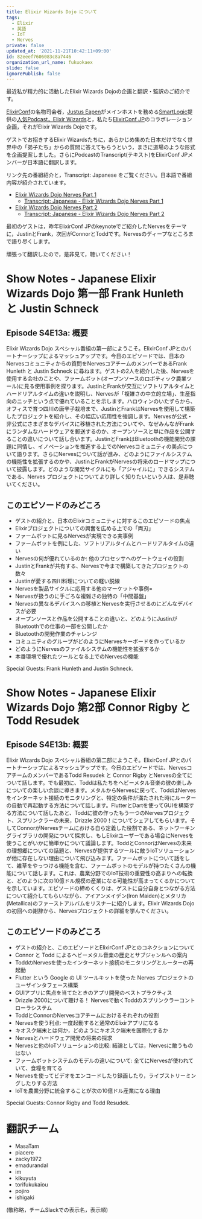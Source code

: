 ```yaml
---
title: Elixir Wizards Dojo について
tags:
  - Elixir
  - 英語
  - IoT
  - Nerves
private: false
updated_at: '2021-11-21T10:42:11+09:00'
id: 82eeef7606083c8a7446
organization_url_name: fukuokaex
slide: false
ignorePublish: false
---
```

最近私が精力的に活動したElixir Wizards Dojoの企画と翻訳・監訳のご紹介です。

[ElixirConf](https://2020.elixirconf.com)の名物司会者，[Justus Eapen](https://twitter.com/justuseapen)がメインホストを務める[SmartLogic](https://smartlogic.io)提供の[人気Podcast，Elixir Wizards](https://smartlogic.io/podcast/elixir-wizards/)と，私たち[ElixirConf JP](https://twitter.com/elixirconfjp)のコラボレーション企画，それがElixir Wizards Dojoです。

ゲストでお招きするElixir Wizardsたちに，あらかじめ集めた日本だけでなく世界中の「弟子たち」からの質問に答えてもらうという，まさに道場のような形式を企画提案しました。さらにPodcastのTranscript(テキスト)をElixirConf JPメンバーが日本語に翻訳します。

リンク先の番組紹介と，Transcript: Japanese をご覧ください。日本語で番組内容が紹介されています。

* [Elixir Wizards Dojo Nerves Part 1](https://smartlogic.io/podcast/elixir-wizards/s4e13a-dojo/)
    * [Transcript: Japanese - Elixir Wizards Dojo Nerves Part 1](https://smartlogic.io/podcast/elixir-wizards/transcripts/s4e13a_dojo_nerves_JP.txt)
* [Elixir Wizards Dojo Nerves Part 2](https://smartlogic.io/podcast/elixir-wizards/s4e13b-dojo/)
    * [Transcript: Japanese - Elixir Wizards Dojo Nerves Part 2](https://smartlogic.io/podcast/elixir-wizards/transcripts/s4e13b_dojo_nerves_JP.txt)

最初のゲストは，昨年ElixirConf JPのkeynoteでご紹介したNervesをテーマに，JustinとFrank，次回がConnorとToddです。Nervesのディープなところまで語り尽くします。

頑張って翻訳したので，是非見て，聴いてください！

# Show Notes - Japanese Elixir Wizards Dojo 第一部 Frank Hunleth と Justin Schneck

## Episode S4E13a: 概要

Elixir Wizards Dojo スペシャル番組の第一部にようこそ。ElixirConf JPとのパートナーシップによるマッシュアップです。今日のエピソードでは、日本のNervesコミュニティからの質問をNervesコアチームのメンバーであるFrank Hunleth と Justin Schneck に尋ねます。ゲストの2人を紹介した後、Nervesを使用する会社のことや、ファームボット(オープンソースのロボティック農業ツール)に見る使用事例を探ります。JustinとFrankが交互にソフトリアルタイムとハードリアルタイムの違いを説明し、Nervesが「複雑さの中立的立場」、生産指向のニッチという点で優れていることを示します。ハロウィンのいたずらから、オフィスで育つ四川の唐辛子栽培まで、JustinとFrankはNervesを使用して構築したプロジェクトを紹介し、その幅広い応用性を強調します。Nervesが公式・非公式にさまざまなデバイスに移植された方法についてや、なぜみんながFrankにランダムなハードウェアを郵送するのか、オープンソースと単に作品を公開することの違いについて話し合います。JustinとFrankはBluetoothの機能開発の課題に同情し、イノベーションを推進する上でのNervesコミュニティの美点について語ります。さらにNervesについて話が進み、どのようにファイルシステムの機能性を拡張するのかや、JustinとFrankがNervesの将来のロードマップについて披露します。どのような開発サイクルにも「アジャイルに」できるシステムである、Nerves プロジェクトについてより詳しく知りたいという人は、是非聴いてください。

## このエピソードのみどころ

* ゲストの紹介と、日本のElixirコミュニティに対するこのエピソードの焦点
* Elixirプロジェクトについての興奮を広める上での「両刃」
* ファームボットに見るNervesが実現できる実事例
* ファームボットを例にした、ソフトリアルタイムとハードリアルタイムの違い
* Nervesの何が優れているのか: 他のプロセッサへのゲートウェイの役割
* JustinとFrankが共有する、Nervesで今まで構築してきたプロジェクトの数々
* Justinが愛する四川料理についての軽い脱線
* Nervesを製品サイクルに応用する他のマーケットや事例=
* Nervesが扱うのに手ごろな複雑さの独特の「中間基盤」 
* Nervesの異なるデバイスへの移植とNervesを実行させるのにどんなデバイスが必要
* オープンソースと作品を公開することの違いと、どのようにJustinがBluetoothでの仕事の一部を公開したか
* Bluetoothの開発作業のチャレンジ
* コミュニティのグループがどのようにNervesキーボードを作っているか 
* どのようにNervesのファイルシステムの機能性を拡張するか
* 本番環境で優れたツールとなる上でのNervesの機能

Special Guests: Frank Hunleth and Justin Schneck.

# Show Notes - Japanese Elixir Wizards Dojo 第2部 Connor Rigby と Todd Resudek

## Episode S4E13b: 概要

Elixir Wizards Dojo スペシャル番組の第二部にようこそ。ElixirConf JPとのパートナーシップによるマッシュアップです。今日のエピソードでは、NervesコアチームのメンバーであるTodd Resudek と Connor Rigby とNervesの全てについて話します。でも最初に、Toddは私たちをヘビーメタル音楽の彼の楽しみについての楽しい余談に導きます。メタルからNervesに戻って、ToddはNervesをインターネット接続のモニタリングと、特定の条件が満たされた時にルーターの自動で再起動する方法について話します。FlutterとDartを使ってGUIを構築する方法について話したあと、Toddに彼の作ったもう一つのNervesプロジェクト、スプリンクラーの未来，Drizzle 2000！についてシェアしてもらいます。そしてConnorがNervesチームにおける自ら定義した役割である、ネットワーキングライブラリの開発について探求し、もしElixirユーザーである場合にNervesを使うことがいかに簡単かについて議論します。ToddとConnorはNervesの未来の理想郷についての話題と、Nervesが提供するツールに敵うIoTソリューションが他に存在しない理由について飛び込みます。ファームボットについて話をして、雑草をやっつける機能を含む、ファームボットのモデルが持つたくさんの機能について話します。これは、農業分野でのIoT技術の重要性の高まりへの転換と、どのように次の10億ドル規模の産業になる可能性が高まってくるかについてを示しています。エピソードの締めくくりは、ゲストに自分自身とつながる方法について紹介してもらいながら、アイアンメイデン(Iron Maiden)とメタリカ(Metallica)のファーストアルバムをリスナーに紹介します。Elixir Wizards Dojoの初回への謝辞から、Nervesプロジェクトの詳細を学んでください。

## このエピソードのみどころ

* ゲストの紹介と、このエピソードとElixirConf JPとのコネクションについて
* Connor と Todd によるヘビーメタル音楽の歴史とサブジャンルへの案内
* ToddのNervesを使ったインターネット接続のモニタリングとルーターの再起動
* Flutter という Google の UI ツールキットを使った Nerves プロジェクトのユーザインタフェース構築
* GUIアプリに焦点を当てたときのアプリ開発のベストプラクティス
* Drizzle 2000について聴ける！ Nervesで動くToddのスプリンクラーコントローラシステム
* ToddとConnorのNervesコアチームにおけるそれぞれの役割
* Nervesを使う利点: 一度起動すると通常のElixirアプリになる
* キオスク端末とは何か，どのようにキオスク端末を国際化するか
* Nervesとハードウェア開発の将来の探求
* Nervesと他のIoTソリューションの比較: 結論としては，Nervesに敵うものはない
* ファームボットシステムのモデルの違いについて: 全てにNervesが使われていて、食糧を育てる
* Nervesを使ってビデオをエンコードしたり録画したり，ライブストリーミングしたりする方法
* IoTを農業分野に統合することが次の10億ドル産業になる理由

Special Guests: Connor Rigby and Todd Resudek.

# 翻訳チーム

* MasaTam
* piacere
* zacky1972
* emadurandal
* im
* kikuyuta
* torifukukaiou
* pojiro
* ishigaki

(敬称略，チームSlackでの表示名，表示順)
